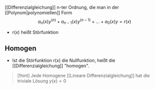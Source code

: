 [[Differenzialgleichung]] n-ter Ordnung, die man in der [[Polynom|polynomiellen]] Form
$$a_{n}(x)y^{(n)} + a_{n-1}(x)y^{(n-1)}+...+ a_{0}(x)y = r(x)$$

- $r(x)$ heißt Störfunktion


## Homogen
- Ist die Störfunktion $r(x)$ die Nullfunktion, heißt die [[Differenzialgleichung]] "homogen".

> [!hint] Jede Homogene [[Lineare Differenzialgleichung]] hat die triviale Lösung $y(x) = 0$

